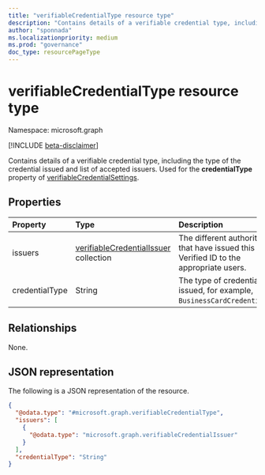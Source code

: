 ```yaml
---
title: "verifiableCredentialType resource type"
description: "Contains details of a verifiable credential type, including the type of the credential issued and list of accepted issuers."
author: "sponnada"
ms.localizationpriority: medium
ms.prod: "governance"
doc_type: resourcePageType
---
```


# verifiableCredentialType resource type

Namespace: microsoft.graph

[!INCLUDE [beta-disclaimer](../../includes/beta-disclaimer.md)]

Contains details of a verifiable credential type, including the type of the credential issued and list of accepted issuers. Used for the **credentialType** property of [verifiableCredentialSettings](verifiablecredentialsettings.md).


## Properties
|Property|Type|Description|
|:---|:---|:---|
|issuers|[verifiableCredentialIssuer](verifiableCredentialIssuer.md) collection| The different authorities that have issued this Verified ID to the appropriate users. |
|credentialType|String| The type of credential issued, for example, `BusinessCardCredential`.|

## Relationships
None.

## JSON representation
The following is a JSON representation of the resource.
<!-- {
  "blockType": "resource",
  "@odata.type": "microsoft.graph.verifiableCredentialType"
}
-->
``` json
{
  "@odata.type": "#microsoft.graph.verifiableCredentialType",
  "issuers": [
    {
      "@odata.type": "microsoft.graph.verifiableCredentialIssuer"
    }
  ],
  "credentialType": "String"
}
```
